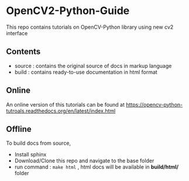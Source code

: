 OpenCV2-Python-Guide
====================

This repo contains tutorials on OpenCV-Python library using new cv2 interface

Contents
----------
* source : contains the original source of docs in markup language
* build  : contains ready-to-use documentation in html format

Online
---------
An online version of this tutorials can be found at https://opencv-python-tutroals.readthedocs.org/en/latest/index.html

Offline
---------
To build docs from source,
* Install sphinx
* Download/Clone this repo and navigate to the base folder
* run command : `make html` , html docs will be available in **build/html/** folder
